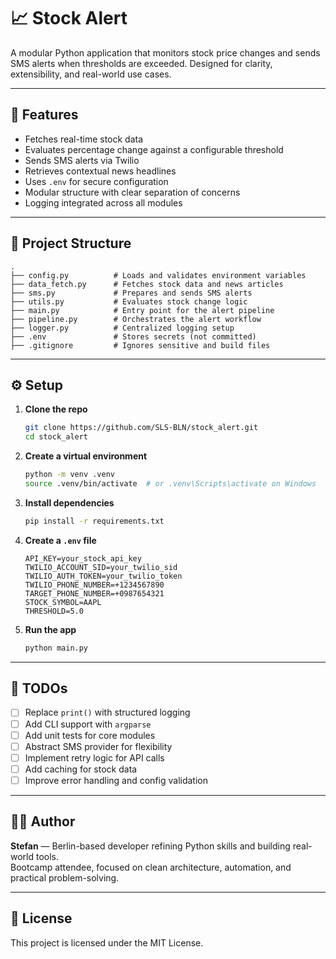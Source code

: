 # 📈 Stock Alert

A modular Python application that monitors stock price changes and sends SMS alerts when thresholds are exceeded. Designed for clarity, extensibility, and real-world use cases.

---

## 🚀 Features

- Fetches real-time stock data
- Evaluates percentage change against a configurable threshold
- Sends SMS alerts via Twilio
- Retrieves contextual news headlines
- Uses `.env` for secure configuration
- Modular structure with clear separation of concerns
- Logging integrated across all modules

---

## 🧱 Project Structure

```
.
├── config.py          # Loads and validates environment variables
├── data_fetch.py      # Fetches stock data and news articles
├── sms.py             # Prepares and sends SMS alerts
├── utils.py           # Evaluates stock change logic
├── main.py            # Entry point for the alert pipeline
├── pipeline.py        # Orchestrates the alert workflow
├── logger.py          # Centralized logging setup
├── .env               # Stores secrets (not committed)
├── .gitignore         # Ignores sensitive and build files
```

---

## ⚙️ Setup

1. **Clone the repo**
   ```bash
   git clone https://github.com/SLS-BLN/stock_alert.git
   cd stock_alert
   ```

2. **Create a virtual environment**
   ```bash
   python -m venv .venv
   source .venv/bin/activate  # or .venv\Scripts\activate on Windows
   ```

3. **Install dependencies**
   ```bash
   pip install -r requirements.txt
   ```

4. **Create a `.env` file**
   ```env
   API_KEY=your_stock_api_key
   TWILIO_ACCOUNT_SID=your_twilio_sid
   TWILIO_AUTH_TOKEN=your_twilio_token
   TWILIO_PHONE_NUMBER=+1234567890
   TARGET_PHONE_NUMBER=+0987654321
   STOCK_SYMBOL=AAPL
   THRESHOLD=5.0
   ```

5. **Run the app**
   ```bash
   python main.py
   ```

---

## 🧠 TODOs

- [ ] Replace `print()` with structured logging
- [ ] Add CLI support with `argparse`
- [ ] Add unit tests for core modules
- [ ] Abstract SMS provider for flexibility
- [ ] Implement retry logic for API calls
- [ ] Add caching for stock data
- [ ] Improve error handling and config validation

---

## 👨‍💻 Author

**Stefan** — Berlin-based developer refining Python skills and building real-world tools.  
Bootcamp attendee, focused on clean architecture, automation, and practical problem-solving.

---

## 📄 License

This project is licensed under the MIT License.
